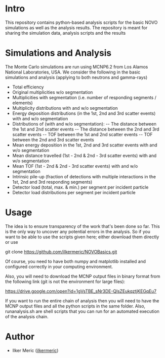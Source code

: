 # Intro

This repository contains python-based analysis scripts for the basic NOVO simulations as well as the analysis results.
The repository is meant for sharing the simulation data, analysis scripts and the results

# Simulations and Analysis

The Monte Carlo simulations are run using MCNP6.2 from Los Alamos National Laboratories, USA.
We consider the following in the basic simulations and analysis (applying to both neutrons and gamma-rays)

- Total efficiency
- Original multiplicities w/o segmentation
- Multiplicities with segmentation (i.e. number of responding segments / elements)
- Multiplicity distributions with and w/o segmentation
- Energy deposition distributions (in the 1st, 2nd and 3rd scatter events) with and w/o segmentation
- Distributions of (with and w/o segmentation):
  -- The distance between the 1st and 2nd scatter events
  -- The distance between the 2nd and 3rd scatter events
  -- TOF between the 1st and 2nd scatter events
  -- TOF between the 2nd and 3rd scatter events
- Mean energy deposition in the 1st, 2nd and 3rd scatter events with and w/o segmentation
- Mean distance travelled (1st - 2nd & 2nd - 3rd scatter events) with and w/o segmentation
- Mean TOF (1st - 2nd & 2nd - 3rd scatter events) with and w/o segmentation
- Intrinsic pile-up (fraction of detections with multiple interactions in the 1st, 2nd and 3rd responding segments)
- Detector load (total, max. & min.) per segment per incident particle
- Detector load distributions per segment per incident particle

# Usage

The idea is to ensure transparency of the work that's been done so far. This is the only way to uncover any potential errors in the analysis.
So if you want to be able to use the scripts given here; either download them directly or use

git clone https://github.com/ilkermeric/NOVOBasics.git

Of course, you need to have both numpy and matplotlib installed and configured correctly in your computing environment.

Also, you will need to download the MCNP output files in binary format from the following link (git is not the environment for large files):

https://drive.google.com/open?id=1gVsTBE_sNr3DE-QIsZEukqztjKEGqEu7

If you want to run the entire chain of analysis then you will need to have the MCNP output files and all the python scripts in the same folder. Also, runanalysis.sh are shell scripts that you can run for an automated execution of the analysis chain.

# Author

* Ilker Meric ([ilkermeric][])

[ilkermeric]:  https://github.com/ilkermeric
